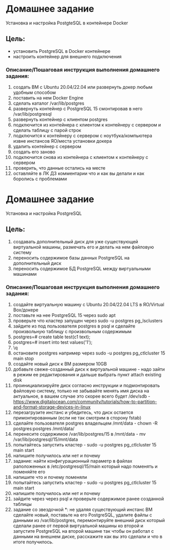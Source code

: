 # Домашнее задание
Установка и настройка PostgteSQL в контейнере Docker

## Цель:
* установить PostgreSQL в Docker контейнере
* настроить контейнер для внешнего подключения

### Описание/Пошаговая инструкция выполнения домашнего задания:
1) создать ВМ с Ubuntu 20.04/22.04 или развернуть докер любым удобным способом
2) поставить на нем Docker Engine
3) сделать каталог /var/lib/postgres
4) развернуть контейнер с PostgreSQL 15 смонтировав в него /var/lib/postgresql
5) развернуть контейнер с клиентом postgres
6) подключится из контейнера с клиентом к контейнеру с сервером и сделать таблицу с парой строк
7) подключится к контейнеру с сервером с ноутбука/компьютера извне инстансов ЯО/места установки докера
8) удалить контейнер с сервером
9) создать его заново
10) подключится снова из контейнера с клиентом к контейнеру с сервером
11) проверить, что данные остались на месте
12) оставляйте в ЛК ДЗ комментарии что и как вы делали и как боролись с проблемами


# Домашнее задание
Установка и настройка PostgreSQL

## Цель:
1) создавать дополнительный диск для уже существующей виртуальной машины, размечать его и делать на нем файловую систему
2) переносить содержимое базы данных PostgreSQL на дополнительный диск
3) переносить содержимое БД PostgreSQL между виртуальными машинами

### Описание/Пошаговая инструкция выполнения домашнего задания:
1) создайте виртуальную машину c Ubuntu 20.04/22.04 LTS в ЯО/Virtual Box/докере
2) поставьте на нее PostgreSQL 15 через sudo apt
3) проверьте что кластер запущен через sudo -u postgres pg_lsclusters
4) зайдите из под пользователя postgres в psql и сделайте произвольную таблицу с произвольным содержимым
5) postgres=# create table test(c1 text);
6) postgres=# insert into test values('1');
7) \q
8) остановите postgres например через sudo -u postgres pg_ctlcluster 15 main stop
9) создайте новый диск к ВМ размером 10GB
10) добавьте свеже-созданный диск к виртуальной машине - надо зайти в режим ее редактирования и дальше выбрать пункт attach existing disk
11) проинициализируйте диск согласно инструкции и подмонтировать файловую систему, только не забывайте менять имя диска на актуальное, в вашем случае это скорее всего будет /dev/sdb - https://www.digitalocean.com/community/tutorials/how-to-partition-and-format-storage-devices-in-linux
12) перезагрузите инстанс и убедитесь, что диск остается примонтированным (если не так смотрим в сторону fstab)
13) сделайте пользователя postgres владельцем /mnt/data - chown -R postgres:postgres /mnt/data/
14) перенесите содержимое /var/lib/postgres/15 в /mnt/data - mv /var/lib/postgresql/15/mnt/data
15) попытайтесь запустить кластер - sudo -u postgres pg_ctlcluster 15 main start
16) напишите получилось или нет и почему
17) задание: найти конфигурационный параметр в файлах раположенных в /etc/postgresql/15/main который надо поменять и поменяйте его
18) напишите что и почему поменяли
19) попытайтесь запустить кластер - sudo -u postgres pg_ctlcluster 15 main start
20) напишите получилось или нет и почему
21) зайдите через через psql и проверьте содержимое ранее созданной таблицы
22) задание со звездочкой *: не удаляя существующий инстанс ВМ сделайте новый, поставьте на его PostgreSQL, удалите файлы с данными из /var/lib/postgres, перемонтируйте внешний диск который сделали ранее от первой виртуальной машины ко второй и запустите PostgreSQL на второй машине так чтобы он работал с данными на внешнем диске, расскажите как вы это сделали и что в итоге получилось.